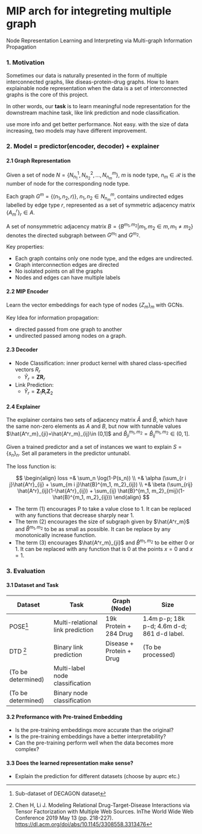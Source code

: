 # MIP arch for integreting multiple graph

Node Representation Learning and Interpreting via Multi-graph Information Propagation

### 1. Motivation

Sometimes our data is naturally presented in the form of multiple interconnected graphs, like diseas-protein-drug graphs. How to learn explainable node representation when the data is a set of interconnected graphs is the core of this project. 

In other words, our **task** is to learn meaningful node representation for the downstream machine task, like link prediction and node classification.

use more info and get better performance. Not easy.  with the size of data increasing, two models may have different improvement.

### 2. Model = predictor(encoder, decoder) + explainer

#### 2.1 Graph Representation

Given a set of node $N = \{{N}^1_{n_1}, {N}^2_{n_2}, ..., {N}^m_{n_m}\}$, $m$ is node type, $n_m\in \mathcal{R}$ is the number of node for the corresponding node type. 

Each graph $G^m = \{(n_1, n_2, r)\}$, $n_1, n_2 \in N^m_{n_m}$, contains undirected edges labelled by edge type $r$, represented as a set of symmetric adjacency matrix $\{A^r_m\}_r \in A$. 

A set of nonsymmetric adjacency matrix $B = \{ B^{m_1, m_2}|m_1, m_2 \in m , m_1 \neq m_2\}$ denotes the directed subgraph between $G^{m_1}$ and $G^{m_2}$.

Key properties:

-   Each graph contains only one node type, and the edges are undirected.
-   Graph interconnection edges are directed
-   No isolated points on all the graphs
-   Nodes and edges can have multiple labels

#### 2.2 MIP Encoder

Learn the vector embeddings for each type of nodes $\{Z_m\}_m$ with GCNs.

Key Idea for information propagation: 

-   directed passed from one graph to another
-   undirected passed among nodes on a graph.

#### 2.3 Decoder

-   Node Classification: inner product kernel with shared class-specified vectors $R_r$
    -   $\hat{Y}_r = \textbf{Z} \textbf{R}_r$
-   Link Prediction:
    -   $\hat{Y}_r = \textbf{Z}_1 \textbf{R}_r \textbf{Z}_2$

#### 2.4 Explainer

The explainer contains two sets of adjacency matrix $\hat{A}$ and $\hat{B}$, which have the same non-zero elements as $A$ and $B$, but now with tunnable values $\hat{A^r_m}_{ji}=\hat{A^r_m}_{ij}\in (0,1]$ and $\hat{B}^{m_1, m_2}_{ji}=\hat{B}^{m_1, m_2}_{ij}\in (0,1]$.

Given a trained predictor and a set of instances we want to explain $S = \{s_n\}_n$. Set all parameters in the predictor untunabl. 

The loss function is:

$$
\begin{align}
loss =& \sum_n \log(1-P(s_n)) \\
+& \alpha (\sum_{r i j}\hat{A^r}_{ij} + \sum_{m i j}\hat{B}^{m_1, m_2}_{ij}) \\
+& \beta (\sum_{rij} \hat{A^r}_{ij}(1-\hat{A^r}_{ij}) + \sum_{ij} \hat{B}^{m_1, m_2}_{mij}(1-\hat{B}^{m_1, m_2}_{ij}))
\end{align}
$$

-   The term $(1)$ encourages P to take a value close to $1$. It can be replaced with any functions that decrease sharply near 1.
-   The term $(2)$ encourages the size of subgraph given by $\hat{A^r_m}$ and $\hat{B}^{m_1, m_2}$ to be as small as possible. It can be replace by any monotonically increase function.
-   The term $(3)$ encourages $\hat{A^r_m}_{ji}$ and $\hat{B}^{m_1, m_2}$ to be either $0$ or $1$. It can be replaced with any function that is $0$ at the points $x=0$ and $x=1$.

### 3. Evaluation

#### 3.1 Dataset and Task


| Dataset            | Task                             | Graph (Node)             | Size                                        |
| ------------------ | -------------------------------- | ------------------------ | ------------------------------------------- |
| POSE[^1]           | Multi-relational link prediction | 19k Protein +  284 Drug  | 1.4m p-p; 18k p-d; 4.6m d-d; 861 d-d label. |
| DTD [^2]           | Binary link prediction           | Disease + Protein + Drug | (To be processed)                           |
| (To be determined) | Multi-label node classification  |                          |                                             |
| (To be determined) | Binary node classification       |                          |                                             |

#### 3.2 Preformance with Pre-trained Embedding

-   Is the pre-training embeddings more accurate than the original?
-   Is the pre-training embeddings have a better interpretability?
-   Can the pre-training perform well when the data becomes more complex?

#### 3.3 Does the learned representation make sense?

-   Explain the prediction for different datasets (choose by auprc etc.)



[^1]: Sub-dataset of DECAGON dataset

[^2]: Chen H, Li J. Modeling Relational Drug-Target-Disease Interactions via Tensor Factorization with Multiple Web Sources. InThe World Wide Web Conference 2019 May 13 (pp. 218-227). https://dl.acm.org/doi/abs/10.1145/3308558.3313476



